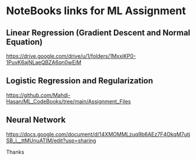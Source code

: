 # NoteBooks links for ML Assignment
## Linear Regression (Gradient Descent and Normal Equation)
https://drive.google.com/drive/u/1/folders/1MxxiKP0-1PuvK6ajNLaeQBZA6qn0wEiM

## Logistic Regression and Regularization
https://github.com/Mahdi-Hasan/ML_CodeBooks/tree/main/Assignment_Files

## Neural Network
https://docs.google.com/document/d/14XMOMMLzuq9b6AEz7F4OkqM7utjSB_i__ttMUnuATIM/edit?usp=sharing

Thanks